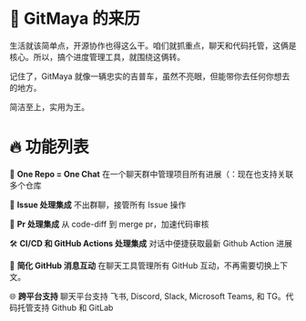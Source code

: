 # 👋 GitMaya 的来历

生活就该简单点，开源协作也得这么干。咱们就抓重点，聊天和代码托管，这俩是核心。所以，搞个进度管理工具，就围绕这俩转。

记住了，GitMaya 就像一辆忠实的吉普车，虽然不亮眼，但能带你去任何你想去的地方。

简洁至上，实用为王。

# 🔥 功能列表

🔄 **One Repo = One Chat** 在一个聊天群中管理项目所有进展（：现在也支持关联多个仓库

🚀 **Issue 处理集成** 不出群聊，接管所有 Issue 操作

🔄 **Pr 处理集成** 从 code-diff 到 merge pr，加速代码审核

🛠 **CI/CD 和 GitHub Actions 处理集成** 对话中便捷获取最新 Github Action 进展

💬 **简化 GitHub 消息互动** 在聊天工具管理所有 GitHub 互动，不再需要切换上下文。

🌐 **跨平台支持** 聊天平台支持 飞书, Discord, Slack, Microsoft Teams, 和 TG。代码托管支持 Github 和 GitLab
